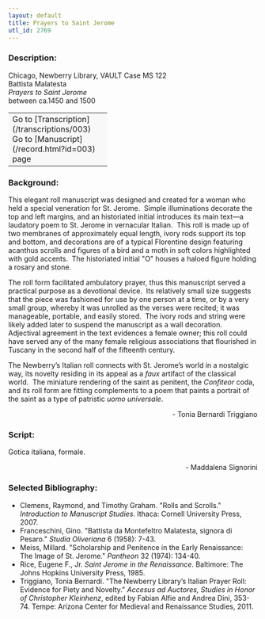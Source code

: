 ```yaml
---
layout: default
title: Prayers to Saint Jerome
utl_id: 2769
---
```


### Description:

Chicago, Newberry Library, VAULT Case MS 122 <br>
Battista Malatesta <br>
_Prayers to Saint Jerome_ <br>
between ca.1450 and 1500

<table border="0.5" cellpadding="1" cellspacing="1" style="width: 200px; background-color:#F8F8F8;"><tbody><tr><td>Go to [Transcription](/transcriptions/003)<br />
			Go to [Manuscript](/record.html?id=003) page</td>
</tr></tbody></table>

### Background:

This elegant roll manuscript was designed and created for a woman who held a special veneration for St. Jerome.  Simple illuminations decorate the top and left margins, and an historiated initial introduces its main text—a laudatory poem to St. Jerome in vernacular Italian.  This roll is made up of two membranes of approximately equal length, ivory rods support its top and bottom, and decorations are of a typical Florentine design featuring acanthus scrolls and figures of a bird and a moth in soft colors highlighted with gold accents.  The historiated initial "O" houses a haloed figure holding a rosary and stone.

The roll form facilitated ambulatory prayer, thus this manuscript served a practical purpose as a devotional device.  Its relatively small size suggests that the piece was fashioned for use by one person at a time, or by a very small group, whereby it was unrolled as the verses were recited; it was manageable, portable, and easily stored.  The ivory rods and string were likely added later to suspend the manuscript as a wall decoration.  Adjectival agreement in the text evidences a female owner; this roll could have served any of the many female religious associations that flourished in Tuscany in the second half of the fifteenth century.

The Newberry’s Italian roll connects with St. Jerome’s world in a nostalgic way, its novelty residing in its appeal as a _faux_ artifact of the classical world.  The miniature rendering of the saint as penitent, the _Confiteor_ coda, and its roll form are fitting complements to a poem that paints a portrait of the saint as a type of patristic _uomo universale_.

<p style="text-align:right">- Tonia Bernardi Triggiano</p>

### Script:

Gotica italiana, formale.
<p style="text-align:right">- Maddalena Signorini</p>

### Selected Bibliography:

- Clemens, Raymond, and Timothy Graham. "Rolls and Scrolls." _Introduction to Manuscript Studies_. Ithaca: Cornell University Press, 2007.
- Franceschini, Gino. "Battista da Montefeltro Malatesta, signora di Pesaro." _Studia Oliveriana_ 6 (1958): 7-43.
- Meiss, Millard. "Scholarship and Penitence in the Early Renaissance: The Image of St. Jerome." _Pantheon_ 32 (1974): 134-40.
- Rice, Eugene F., Jr. _Saint Jerome in the Renaissance._ Baltimore: The Johns Hopkins University Press, 1985.
- Triggiano, Tonia Bernardi. "The Newberry Library’s Italian Prayer Roll: Evidence for Piety and Novelty." _Accesus ad Auctores, Studies in Honor of Christopher Kleinhenz_, edited by Fabian Alfie and Andrea Dini, 353-74. Tempe: Arizona Center for Medieval and Renaissance Studies, 2011.
